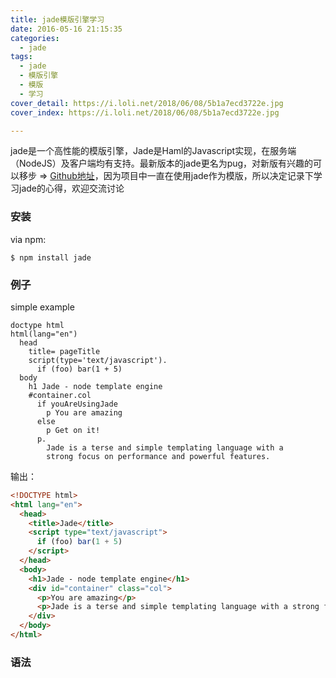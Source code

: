 ```yaml
---
title: jade模版引擎学习
date: 2016-05-16 21:15:35
categories:
  - jade
tags:
  - jade
  - 模版引擎
  - 模版
  - 学习
cover_detail: https://i.loli.net/2018/06/08/5b1a7ecd3722e.jpg
cover_index: https://i.loli.net/2018/06/08/5b1a7ecd3722e.jpg

---
```

jade是一个高性能的模版引擎，Jade是Haml的Javascript实现，在服务端（NodeJS）及客户端均有支持。最新版本的jade更名为pug，对新版有兴趣的可以移步 => [Github地址](https://github.com/pugjs/pug)，因为项目中一直在使用jade作为模版，所以决定记录下学习jade的心得，欢迎交流讨论
### 安装
via npm:
```shell
$ npm install jade
```
### 例子
simple example
```jade
doctype html
html(lang="en")
  head
    title= pageTitle
    script(type='text/javascript').
      if (foo) bar(1 + 5)
  body
    h1 Jade - node template engine
    #container.col
      if youAreUsingJade
        p You are amazing
      else
        p Get on it!
      p.
        Jade is a terse and simple templating language with a
        strong focus on performance and powerful features.
```
输出：
```html
<!DOCTYPE html>
<html lang="en">
  <head>
    <title>Jade</title>
    <script type="text/javascript">
      if (foo) bar(1 + 5)
    </script>
  </head>
  <body>
    <h1>Jade - node template engine</h1>
    <div id="container" class="col">
      <p>You are amazing</p>
      <p>Jade is a terse and simple templating language with a strong focus on performance and powerful features.</p>
    </div>
  </body>
</html>
```
### 语法
